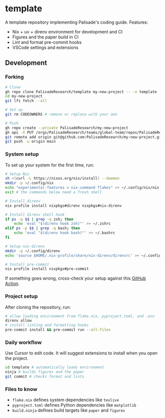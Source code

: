 # template

A template repository implementing Palisade's coding guide. Features:

- Nix + uv + direnv environment for development and CI
- Figures and the paper build in CI
- Lint and format pre-commit hooks
- VSCode settings and extensions

## Development

### Forking

```bash
# Clone
gh repo clone PalisadeResearch/template my-new-project -- -o template
cd my-new-project
git lfs fetch --all

# Set up
git rm CODEOWNERS # remove or replace with your own

# Push
gh repo create --private PalisadeResearch/my-new-project
gh api -X PUT /orgs/PalisadeResearch/teams/global-team/repos/PalisadeResearch/my-new-project -f permission=push
git remote add origin git@github.com:PalisadeResearch/my-new-project.git
git push -u origin main
```

### System setup

To set up your system for the first time, run:

```bash
# Setup Nix
sh <(curl -L https://nixos.org/nix/install) --daemon
mkdir -p ~/.config/nix
echo "experimental-features = nix-command flakes" >> ~/.config/nix/nix.conf
exit # the commands below need a fresh shell

# Install direnv
nix profile install nixpkgs#direnv nixpkgs#nix-direnv

# Install direnv shell hook
if ps -p $$ | grep -q zsh; then
    echo 'eval "$(direnv hook zsh)"' >> ~/.zshrc
elif ps -p $$ | grep -q bash; then
    echo 'eval "$(direnv hook bash)"' >> ~/.bashrc
fi

# Setup nix-direnv
mkdir -p ~/.config/direnv
echo 'source $HOME/.nix-profile/share/nix-direnv/direnvrc' >> ~/.config/direnv/direnvrc

# Install pre-commit
nix profile install nixpkgs#pre-commit
```

If something goes wrong, cross-check your setup against this [GitHub Action](.github/workflows/setup-toolchain.yml).

### Project setup

After cloning the repository, run:

```bash
# allow loading environment from flake.nix, pyproject.toml, and .env
direnv allow
# install linting and formatting hooks
pre-commit install && pre-commit run --all-files
```

### Daily workflow

Use Cursor to edit code. It will suggest extensions to install when you open the project.

```bash
cd template # automatically loads environment
ninja # builds figures and the paper
git commit # checks format and lints
```

### Files to know

- `flake.nix` defines system dependencies like `texlive`
- `pyproject.toml` defines Python dependencies like `matplotlib`
- `build.ninja` defines build targets like `paper` and `figures`

